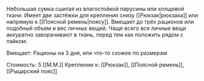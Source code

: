 Небольшая сумка сшитая из влагостойкой парусины или холщовой ткани. Имеет две застёжки для крепления снизу [[Рюкзак|рюкзака]] или напрямую к [[Поясной ремень|поясу]]. Вмещает до трёх рационов или подобный объем и вес личных вещей. Чаще всего все личные вещи аккуратно заворачивают в ткань, перед тем как положить рядом с пайком.

Вмещает: Рационы на 3 дня, или что-то схожее по размерам

Стоимость: 5 [[М.М.]]
Крепление к: [[Рюкзак]], [[Поясной ремень]], [[Рыцарский пояс]]
